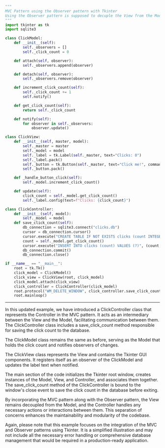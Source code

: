 ```python
"""
MVC Pattern using the Observer pattern with Tkinter
Using the Observer pattern is supposed to decuple the View from the Model.
"""
import tkinter as tk
import sqlite3

class ClickModel:
    def __init__(self):
        self._observers = []
        self._click_count = 0

    def attach(self, observer):
        self._observers.append(observer)

    def detach(self, observer):
        self._observers.remove(observer)

    def increment_click_count(self):
        self._click_count += 1
        self.notify()

    def get_click_count(self):
        return self._click_count

    def notify(self):
        for observer in self._observers:
            observer.update()

class ClickView:
    def __init__(self, master, model):
        self._master = master
        self._model = model
        self._label = tk.Label(self._master, text="Clicks: 0")
        self._label.pack()
        self._button = tk.Button(self._master, text="Click me!", command=self._handle_button_click)
        self._button.pack()

    def _handle_button_click(self):
        self._model.increment_click_count()

    def update(self):
        click_count = self._model.get_click_count()
        self._label.config(text=f"Clicks: {click_count}")

class ClickController:
    def __init__(self, model):
        self._model = model
    def save_click_count(self):
        db_connection = sqlite3.connect("clicks.db")
        cursor = db_connection.cursor()
        cursor.execute("CREATE TABLE IF NOT EXISTS clicks (count INTEGER)")
        count = self._model.get_click_count()
        cursor.execute("INSERT INTO clicks (count) VALUES (?)", (count,))
        db_connection.commit()
        db_connection.close()

if __name__ == "__main__":
    root = tk.Tk()
    click_model = ClickModel()
    click_view = ClickView(root, click_model)
    click_model.attach(click_view)
    click_controller = ClickController(click_model)
    root.protocol("WM_DELETE_WINDOW", click_controller.save_click_count)
    root.mainloop()
```
---
In this updated example, we have introduced a ClickController class that represents the Controller in the MVC pattern. It acts as an intermediary between the View and the Model, facilitating communication between them. The ClickController class includes a save_click_count method responsible for saving the click count to the database.

The ClickModel class remains the same as before, serving as the Model that holds the click count and notifies observers of changes.

The ClickView class represents the View and contains the Tkinter GUI components. It registers itself as an observer of the ClickModel and updates the label text when notified.

The main section of the code initializes the Tkinter root window, creates instances of the Model, View, and Controller, and associates them together. The save_click_count method of the ClickController is bound to the window's close event to save the click count in the database before exiting.

By incorporating the MVC pattern along with the Observer pattern, the View remains decoupled from the Model, and the Controller handles any necessary actions or interactions between them. This separation of concerns enhances the maintainability and modularity of the codebase.

Again, please note that this example focuses on the integration of the MVC and Observer patterns using Tkinter. It is a simplified illustration and may not include all the necessary error handling or comprehensive database management that would be required in a production-ready application.

